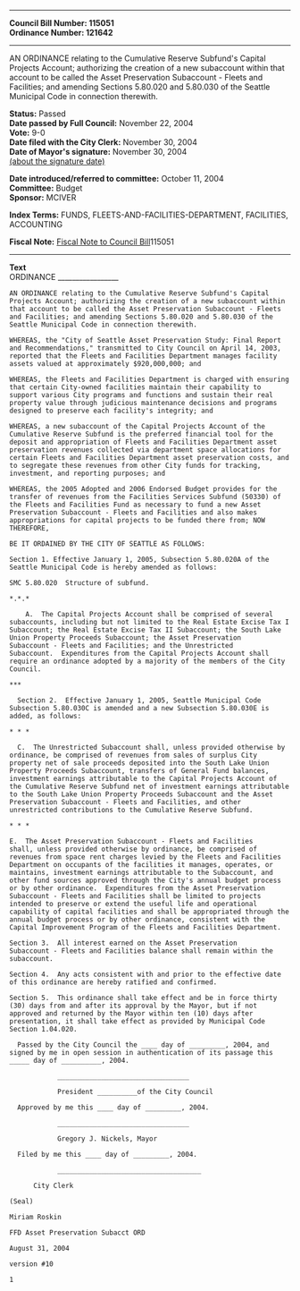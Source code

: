 * * * * *  
  
**Council Bill Number: [](#h0)[](#h2)115051**   
**Ordinance Number: 121642**  
  
* * * * *  
  
AN ORDINANCE relating to the Cumulative Reserve Subfund's Capital Projects Account; authorizing the creation of a new subaccount within that account to be called the Asset Preservation Subaccount - Fleets and Facilities; and amending Sections 5.80.020 and 5.80.030 of the Seattle Municipal Code in connection therewith.  
  
**Status:** Passed   
**Date passed by Full Council:** November 22, 2004   
**Vote:** 9-0   
**Date filed with the City Clerk:** November 30, 2004   
**Date of Mayor's signature:** November 30, 2004   
[(about the signature date)](/~public/approvaldate.htm)   
  
  
**Date introduced/referred to committee:** October 11, 2004   
**Committee:** Budget   
**Sponsor:** MCIVER   
  
**Index Terms:** FUNDS, FLEETS-AND-FACILITIES-DEPARTMENT, FACILITIES, ACCOUNTING  
  
**Fiscal Note:** [Fiscal Note to Council Bill](http://clerk.seattle.gov/~public/fnote/115051.htm)[](#h1)[](#h3)115051  
  
* * * * *  
  
**Text**  
    ORDINANCE _________________  
  
    AN ORDINANCE relating to the Cumulative Reserve Subfund's Capital  
    Projects Account; authorizing the creation of a new subaccount within  
    that account to be called the Asset Preservation Subaccount - Fleets  
    and Facilities; and amending Sections 5.80.020 and 5.80.030 of the  
    Seattle Municipal Code in connection therewith.  
  
    WHEREAS, the "City of Seattle Asset Preservation Study: Final Report  
    and Recommendations," transmitted to City Council on April 14, 2003,  
    reported that the Fleets and Facilities Department manages facility  
    assets valued at approximately $920,000,000; and  
  
    WHEREAS, the Fleets and Facilities Department is charged with ensuring  
    that certain City-owned facilities maintain their capability to  
    support various City programs and functions and sustain their real  
    property value through judicious maintenance decisions and programs  
    designed to preserve each facility's integrity; and  
  
    WHEREAS, a new subaccount of the Capital Projects Account of the  
    Cumulative Reserve Subfund is the preferred financial tool for the  
    deposit and appropriation of Fleets and Facilities Department asset  
    preservation revenues collected via department space allocations for  
    certain Fleets and Facilities Department asset preservation costs, and  
    to segregate these revenues from other City funds for tracking,  
    investment, and reporting purposes; and  
  
    WHEREAS, the 2005 Adopted and 2006 Endorsed Budget provides for the  
    transfer of revenues from the Facilities Services Subfund (50330) of  
    the Fleets and Facilities Fund as necessary to fund a new Asset  
    Preservation Subaccount - Fleets and Facilities and also makes  
    appropriations for capital projects to be funded there from; NOW  
    THEREFORE,  
  
    BE IT ORDAINED BY THE CITY OF SEATTLE AS FOLLOWS:  
  
    Section 1. Effective January 1, 2005, Subsection 5.80.020A of the  
    Seattle Municipal Code is hereby amended as follows:  
  
    SMC 5.80.020  Structure of subfund.  
  
    *.*.*  
  
        A.  The Capital Projects Account shall be comprised of several  
    subaccounts, including but not limited to the Real Estate Excise Tax I  
    Subaccount; the Real Estate Excise Tax II Subaccount; the South Lake  
    Union Property Proceeds Subaccount; the Asset Preservation  
    Subaccount - Fleets and Facilities; and the Unrestricted  
    Subaccount.  Expenditures from the Capital Projects Account shall  
    require an ordinance adopted by a majority of the members of the City  
    Council.  
  
    ***  
  
      Section 2.  Effective January 1, 2005, Seattle Municipal Code  
    Subsection 5.80.030C is amended and a new Subsection 5.80.030E is  
    added, as follows:  
  
    * * *  
  
      C.  The Unrestricted Subaccount shall, unless provided otherwise by  
    ordinance, be comprised of revenues from sales of surplus City  
    property net of sale proceeds deposited into the South Lake Union  
    Property Proceeds Subaccount, transfers of General Fund balances,  
    investment earnings attributable to the Capital Projects Account of  
    the Cumulative Reserve Subfund net of investment earnings attributable  
    to the South Lake Union Property Proceeds Subaccount and the Asset  
    Preservation Subaccount - Fleets and Facilities, and other  
    unrestricted contributions to the Cumulative Reserve Subfund.  
  
    * * *  
  
    E.  The Asset Preservation Subaccount - Fleets and Facilities  
    shall, unless provided otherwise by ordinance, be comprised of  
    revenues from space rent charges levied by the Fleets and Facilities  
    Department on occupants of the facilities it manages, operates, or  
    maintains, investment earnings attributable to the Subaccount, and  
    other fund sources approved through the City's annual budget process  
    or by other ordinance.  Expenditures from the Asset Preservation  
    Subaccount - Fleets and Facilities shall be limited to projects  
    intended to preserve or extend the useful life and operational  
    capability of capital facilities and shall be appropriated through the  
    annual budget process or by other ordinance, consistent with the  
    Capital Improvement Program of the Fleets and Facilities Department.  
  
    Section 3.  All interest earned on the Asset Preservation  
    Subaccount - Fleets and Facilities balance shall remain within the  
    subaccount.  
  
    Section 4.  Any acts consistent with and prior to the effective date  
    of this ordinance are hereby ratified and confirmed.  
  
    Section 5.  This ordinance shall take effect and be in force thirty  
    (30) days from and after its approval by the Mayor, but if not  
    approved and returned by the Mayor within ten (10) days after  
    presentation, it shall take effect as provided by Municipal Code  
    Section 1.04.020.  
  
      Passed by the City Council the ____ day of _________, 2004, and  
    signed by me in open session in authentication of its passage this  
    _____ day of __________, 2004.  
  
                _________________________________  
  
                President __________of the City Council  
  
      Approved by me this ____ day of _________, 2004.  
  
                _________________________________  
  
                Gregory J. Nickels, Mayor  
  
      Filed by me this ____ day of _________, 2004.  
  
                ____________________________________  
  
          City Clerk  
  
    (Seal)  
  
    Miriam Roskin  
  
    FFD Asset Preservation Subacct ORD  
  
    August 31, 2004  
  
    version #10  
  
    1  
